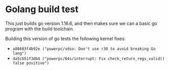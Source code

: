 Golang build test
=================

This just builds go version 1.16.6, and then makes sure we can a basic go
program with the build toolchain.

Building this version of go tests the following kernel fixes:
  - `a88603f4b92e ("powerpc/vdso: Don't use r30 to avoid breaking Go lang")`
  - `4a5cb51f3db4 ("powerpc/64s/interrupt: Fix check_return_regs_valid() false positive")`

